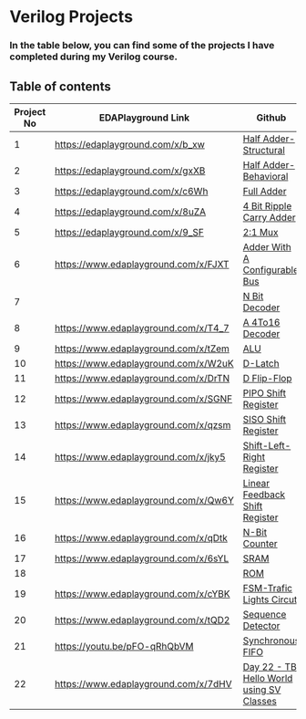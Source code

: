 # Verilog Projects

### In the table below, you can find some of the projects I have completed during my Verilog course.


## Table of contents
| Project No | EDAPlayground Link | Github |
| --- | ---- | ---- |
| 1 | https://edaplayground.com/x/b_xw | [Half Adder-Structural ](https://github.com/idanhagai5/Verilog-HDL-Fundamentals-for-Digital-Design-and-Verification/tree/main/Project1)                                |
| 2 | https://edaplayground.com/x/gxXB | [Half Adder-Behavioral ](https://github.com/idanhagai5/Verilog-HDL-Fundamentals-for-Digital-Design-and-Verification/tree/main/Project2)        |
| 3 | https://edaplayground.com/x/c6Wh| [Full Adder](https://github.com/idanhagai5/Verilog-HDL-Fundamentals-for-Digital-Design-and-Verification/tree/main/Project3)                     |
| 4 | https://edaplayground.com/x/8uZA | [4 Bit Ripple Carry Adder](https://github.com/idanhagai5/Verilog-HDL-Fundamentals-for-Digital-Design-and-Verification/tree/main/Project4)                           |
| 5 | https://edaplayground.com/x/9_SF | [2:1 Mux](https://github.com/idanhagai5/Verilog-HDL-Fundamentals-for-Digital-Design-and-Verification/tree/main/Project5)                        |
| 6 | https://www.edaplayground.com/x/FJXT | [Adder With A Configurable Bus](https://github.com/idanhagai5/Verilog-HDL-Fundamentals-for-Digital-Design-and-Verification/tree/main/Project6)                     |
| 7 | | [N Bit Decoder](https://github.com/idanhagai5/Verilog-HDL-Fundamentals-for-Digital-Design-and-Verification/tree/main/Project7)                                                                      |
| 8 | https://www.edaplayground.com/x/T4_7 | [A 4To16 Decoder](https://github.com/idanhagai5/Verilog-HDL-Fundamentals-for-Digital-Design-and-Verification/tree/main/Project8)        |
| 9 | https://www.edaplayground.com/x/tZem | [ALU](https://github.com/idanhagai5/Verilog-HDL-Fundamentals-for-Digital-Design-and-Verification/tree/main/Project9)           |
|10 | https://www.edaplayground.com/x/W2uK | [D-Latch](https://github.com/idanhagai5/Verilog-HDL-Fundamentals-for-Digital-Design-and-Verification/tree/main/Project10)           |
|11 | https://www.edaplayground.com/x/DrTN | [D Flip-Flop ](https://github.com/idanhagai5/Verilog-HDL-Fundamentals-for-Digital-Design-and-Verification/tree/main/Project11)      |
|12 | https://www.edaplayground.com/x/SGNF | [PIPO Shift Register](https://github.com/idanhagai5/Verilog-HDL-Fundamentals-for-Digital-Design-and-Verification/tree/main/Project%2012)                |
|13 | https://www.edaplayground.com/x/qzsm | [SISO Shift Register](https://github.com/idanhagai5/Verilog-HDL-Fundamentals-for-Digital-Design-and-Verification/tree/main/Project%2013)           |
|14 | https://www.edaplayground.com/x/jky5 | [Shift-Left-Right Register](https://github.com/idanhagai5/Verilog-HDL-Fundamentals-for-Digital-Design-and-Verification/tree/main/Project%2014)          |
|15 | https://www.edaplayground.com/x/Qw6Y | [Linear Feedback Shift Register](https://github.com/idanhagai5/Verilog-HDL-Fundamentals-for-Digital-Design-and-Verification/tree/main/Project%2015)             |
|16 | https://www.edaplayground.com/x/qDtk | [N-Bit Counter](https://github.com/idanhagai5/Verilog-HDL-Fundamentals-for-Digital-Design-and-Verification/tree/main/Project%2016)                      |
|17 | https://www.edaplayground.com/x/6sYL | [SRAM](https://github.com/idanhagai5/Verilog-HDL-Fundamentals-for-Digital-Design-and-Verification/tree/main/Project%2017)         |
|18 | | [ROM](https://github.com/idanhagai5/Verilog-HDL-Fundamentals-for-Digital-Design-and-Verification/tree/main/Project%2018)                                                              |
|19 | https://www.edaplayground.com/x/cYBK | [FSM-Trafic Lights Circut](https://github.com/idanhagai5/Verilog-HDL-Fundamentals-for-Digital-Design-and-Verification/tree/main/Project%2019)                                       |
|20 | https://www.edaplayground.com/x/tQD2 | [Sequence Detector](https://github.com/idanhagai5/Verilog-HDL-Fundamentals-for-Digital-Design-and-Verification/tree/main/Project%2020)                      |
|21 | https://youtu.be/pFO-qRhQbVM | [Synchronous FIFO](https://github.com/idanhagai5/Verilog-HDL-Fundamentals-for-Digital-Design-and-Verification/tree/main/Project%2021)                                                            |
|22 | https://www.edaplayground.com/x/7dHV | [Day 22 - TB Hello World using SV Classes](https://github.com/raulbehl/100DaysOfRTL/tree/main/day22)     |
